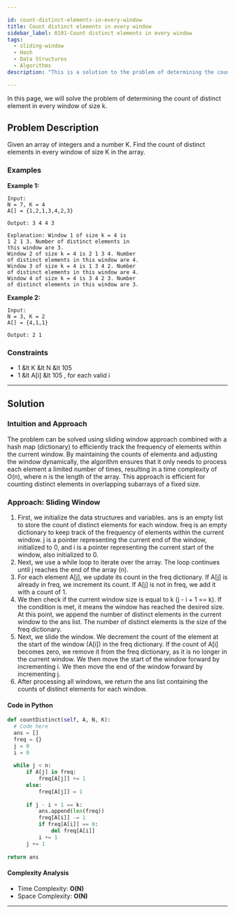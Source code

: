 ```yaml
---

id: count-distinct-elements-in-every-window
title: Count distinct elements in every window
sidebar_label: 0101-Count distinct elements in every window
tags:
  - sliding-window
  - Hash
  - Data Structures
  - Algorithms
description: "This is a solution to the problem of determining the count of distinct element in every window of size k."

---
```


In this page, we will solve the problem of determining the count of distinct element in every window of size k.

## Problem Description

Given an array of integers and a number K. Find the count of distinct elements in every window of size K in the array.

### Examples

**Example 1:**

```plaintext
Input:
N = 7, K = 4
A[] = {1,2,1,3,4,2,3}

Output: 3 4 4 3

Explanation: Window 1 of size k = 4 is
1 2 1 3. Number of distinct elements in
this window are 3. 
Window 2 of size k = 4 is 2 1 3 4. Number
of distinct elements in this window are 4.
Window 3 of size k = 4 is 1 3 4 2. Number
of distinct elements in this window are 4.
Window 4 of size k = 4 is 3 4 2 3. Number
of distinct elements in this window are 3.
```

**Example 2:**

```plaintext
Input:
N = 3, K = 2
A[] = {4,1,1}

Output: 2 1
```

### Constraints

- 1 &lt K &lt N &lt 105
- 1 &lt A[i] &lt 105 , for each valid i

---

## Solution

### Intuition and Approach

The problem can be solved using sliding window approach combined with a hash map (dictionary) to efficiently track the frequency of elements within the current window. 
By maintaining the counts of elements and adjusting the window dynamically, the algorithm ensures that it only needs to process each element a limited number of times, resulting in a time complexity of O(n), where n is the length of the array. 
This approach is efficient for counting distinct elements in overlapping subarrays of a fixed size.
<Tabs>
 <tabItem value="Sliding Window" label="Sliding Window">

### Approach: Sliding Window

1. First, we initialize the data structures and variables. ans is an empty list to store the count of distinct elements for each window. freq is an empty dictionary to keep track of the frequency of elements within the current window.
   j is a pointer representing the current end of the window, initialized to 0, and i is a pointer representing the current start of the window, also initialized to 0.
2. Next, we use a while loop to iterate over the array. The loop continues until j reaches the end of the array (n).
3. For each element A[j], we update its count in the freq dictionary. If A[j] is already in freq, we increment its count. If A[j] is not in freq, we add it with a count of 1.
4. We then check if the current window size is equal to k (j - i + 1 == k). If the condition is met, it means the window has reached the desired size.
   At this point, we append the number of distinct elements in the current window to the ans list. The number of distinct elements is the size of the freq dictionary.
5. Next, we slide the window. We decrement the count of the element at the start of the window (A[i]) in the freq dictionary. If the count of A[i] becomes zero, we remove it from the freq dictionary, as it is no longer in the current window. We then move the start of the window forward by incrementing i.
   We then move the end of the window forward by incrementing j.
6. After processing all windows, we return the ans list containing the counts of distinct elements for each window.   

#### Code in Python
```python
def countDistinct(self, A, N, K):
  # Code here
  ans = []
  freq = {}
  j = 0
  i = 0
  
  while j < n:
      if A[j] in freq:
          freq[A[j]] += 1
      else:
          freq[A[j]] = 1
  
      if j - i + 1 == k:
          ans.append(len(freq))
          freq[A[i]] -= 1
          if freq[A[i]] == 0:
              del freq[A[i]]
          i += 1
      j += 1
  
return ans
```

#### Complexity Analysis

- Time Complexity: **O(N)**
- Space Complexity: **O(N)**

---
